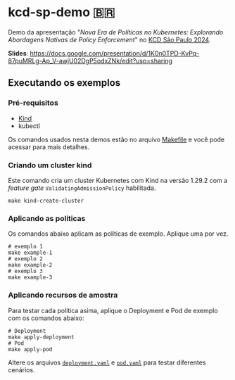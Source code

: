 # kcd-sp-demo 🇧🇷

Demo da apresentação 
"_Nova Era de Políticas no Kubernetes: Explorando Abordagens Nativas de Policy Enforcement_" 
no [KCD São Paulo 2024](https://community.cncf.io/events/details/cncf-kcd-brasil-presents-kcd-brasil-sao-paulo-2024/).

**Slides**: https://docs.google.com/presentation/d/1K0n0TPD-KvPq-87puMRLg-Ap_V-awjU02DgP5odxZNk/edit?usp=sharing 

## Executando os exemplos

### Pré-requisitos
- [Kind](https://kind.sigs.k8s.io/) 
- kubectl

Os comandos usados nesta demos estão no arquivo [Makefile](Makefile) e você pode acessar para mais detalhes.

### Criando um cluster kind

Este comando cria um cluster Kubernetes com Kind na versão 1.29.2 com a _feature gate_ `ValidatingAdmissionPolicy` habilitada.

```shell
make kind-create-cluster
```

### Aplicando as políticas

Os comandos abaixo aplicam as políticas de exemplo.
Aplique uma por vez.

```shell
# exemplo 1
make example-1
# exemplo 2
make example-2
# exemplo 3
make example-3
```

### Aplicando recursos de amostra

Para testar cada política asima, aplique o Deployment e Pod de exemplo com os comandos abaixo:

```shell
# Deployment
make apply-deployment
# Pod
make apply-pod
```

Altere os arquivos [`deployment.yaml`](deployment.yaml) e [`pod.yaml`](pod.yaml) para testar diferentes cenários.
